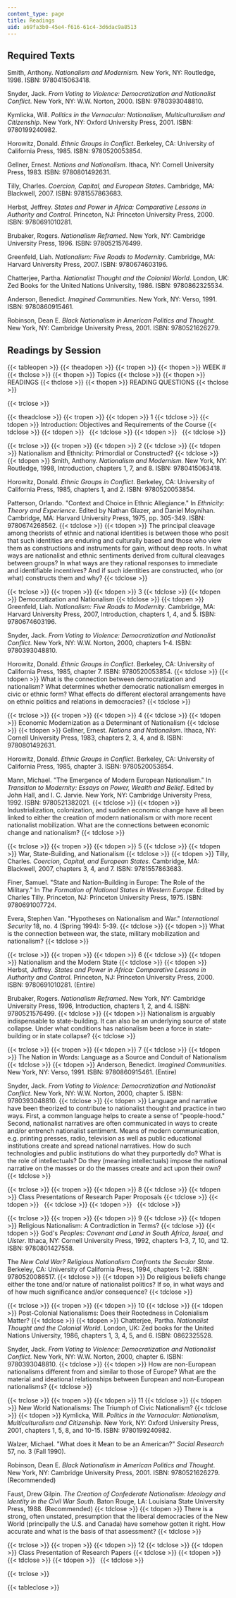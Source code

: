 ```yaml
---
content_type: page
title: Readings
uid: a69fa3b0-45e4-f616-61c4-3d6dac9a8513
---
```


Required Texts
--------------

Smith, Anthony. _Nationalism and Modernism._ New York, NY: Routledge, 1998. ISBN: 9780415063418.

Snyder, Jack. _From Voting to Violence: Democratization and Nationalist Conflict_. New York, NY: W.W. Norton, 2000. ISBN: 9780393048810.

Kymlicka, Will. _Politics in the Vernacular: Nationalism, Multiculturalism and Citizenship_. New York, NY: Oxford University Press, 2001. ISBN: 9780199240982.

Horowitz, Donald. _Ethnic Groups in Conflict_. Berkeley, CA: University of California Press, 1985. ISBN: 9780520053854.

Gellner, Ernest. _Nations and Nationalism_. Ithaca, NY: Cornell University Press, 1983. ISBN: 9780801492631.

Tilly, Charles. _Coercion, Capital, and European States_. Cambridge, MA: Blackwell, 2007. ISBN: 9781557863683.

Herbst, Jeffrey. _States and Power in Africa: Comparative Lessons in Authority and Control_. Princeton, NJ: Princeton University Press, 2000. ISBN: 9780691010281.

Brubaker, Rogers. _Nationalism Reframed_. New York, NY: Cambridge University Press, 1996. ISBN: 9780521576499.

Greenfeld, Liah. _Nationalism: Five Roads to Modernity_. Cambridge, MA: Harvard University Press, 2007. ISBN: 9780674603196.

Chatterjee, Partha. _Nationalist Thought and the Colonial World_. London, UK: Zed Books for the United Nations University, 1986. ISBN: 9780862325534.

Anderson, Benedict. _Imagined Communities_. New York, NY: Verso, 1991. ISBN: 9780860915461.

Robinson, Dean E. _Black Nationalism in American Politics and Thought_. New York, NY: Cambridge University Press, 2001. ISBN: 9780521626279.

Readings by Session
-------------------

{{< tableopen >}}
{{< theadopen >}}
{{< tropen >}}
{{< thopen >}}
WEEK #
{{< thclose >}}
{{< thopen >}}
Topics
{{< thclose >}}
{{< thopen >}}
READINGS
{{< thclose >}}
{{< thopen >}}
READING QUESTIONS
{{< thclose >}}

{{< trclose >}}

{{< theadclose >}}
{{< tropen >}}
{{< tdopen >}}
1
{{< tdclose >}}
{{< tdopen >}}
Introduction: Objectives and Requirements of the Course
{{< tdclose >}}
{{< tdopen >}}
 
{{< tdclose >}}
{{< tdopen >}}
 
{{< tdclose >}}

{{< trclose >}}
{{< tropen >}}
{{< tdopen >}}
2
{{< tdclose >}}
{{< tdopen >}}
Nationalism and Ethnicity: Primordial or Constructed?
{{< tdclose >}}
{{< tdopen >}}
Smith, Anthony. _Nationalism and_ _Modernism._ New York, NY: Routledge, 1998, Introduction, chapters 1, 7, and 8. ISBN: 9780415063418.  
  
Horowitz, Donald. _Ethnic Groups_ _in_ _Conflict_. Berkeley, CA: University of California Press, 1985, chapters 1, and 2. ISBN: 9780520053854.  
  
Patterson, Orlando. "Context and Choice in Ethnic Allegiance." In _Ethnicity: Theory_ _and_ _Experience_. Edited by Nathan Glazer, and Daniel Moynihan. Cambridge, MA: Harvard University Press, 1975, pp. 305-349. ISBN: 9780674268562.
{{< tdclose >}}
{{< tdopen >}}
The principal cleavage among theorists of ethnic and national identities is between those who posit that such identities are enduring and culturally based and those who view them as constructions and instruments for gain, without deep roots. In what ways are nationalist and ethnic sentiments derived from cultural cleavages between groups? In what ways are they rational responses to immediate and identifiable incentives? And if such identities are constructed, who (or what) constructs them and why?
{{< tdclose >}}

{{< trclose >}}
{{< tropen >}}
{{< tdopen >}}
3
{{< tdclose >}}
{{< tdopen >}}
Democratization and Nationalism
{{< tdclose >}}
{{< tdopen >}}
Greenfeld, Liah. _Nationalism: Five Roads_ _to_ _Modernity_. Cambridge, MA: Harvard University Press, 2007, Introduction, chapters 1, 4, and 5. ISBN: 9780674603196.  
  
Snyder, Jack. _From Voting_ _to_ _Violence: Democratization_ _and Nationalist Conflict_. New York, NY: W.W. Norton, 2000, chapters 1-4. ISBN: 9780393048810.  
  
Horowitz, Donald. _Ethnic_ _Groups_ _in_ _Conflict_. Berkeley, CA: University of California Press, 1985, chapter 7. ISBN: 9780520053854.
{{< tdclose >}}
{{< tdopen >}}
What is the connection between democratization and nationalism? What determines whether democratic nationalism emerges in civic or ethnic form? What effects do different electoral arrangements have on ethnic politics and relations in democracies?
{{< tdclose >}}

{{< trclose >}}
{{< tropen >}}
{{< tdopen >}}
4
{{< tdclose >}}
{{< tdopen >}}
Economic Modernization as a Determinant of Nationalism
{{< tdclose >}}
{{< tdopen >}}
Gellner, Ernest. _Nations_ _and_ _Nationalism_. Ithaca, NY: Cornell University Press, 1983, chapters 2, 3, 4, and 8. ISBN: 9780801492631.  
  
Horowitz, Donald. _Ethnic_ _Groups in_ _Conflict_. Berkeley, CA: University of California Press, 1985, chapter 3. ISBN: 9780520053854.  
  
Mann, Michael. "The Emergence of Modern European Nationalism." In _Transition_ _to_ _Modernity:_ _Essays_ _on_ _Power, Wealth_ _and_ _Belief_. Edited by John Hall, and I. C. Jarvie. New York, NY: Cambridge University Press, 1992. ISBN: 9780521382021.
{{< tdclose >}}
{{< tdopen >}}
Industrialization, colonization, and sudden economic change have all been linked to either the creation of modern nationalism or with more recent nationalist mobilization. What are the connections between economic change and nationalism?
{{< tdclose >}}

{{< trclose >}}
{{< tropen >}}
{{< tdopen >}}
5
{{< tdclose >}}
{{< tdopen >}}
War, State-Building, and Nationalism
{{< tdclose >}}
{{< tdopen >}}
Tilly, Charles. _Coercion,_ _Capital,_ _and_ _European_ _States_. Cambridge, MA: Blackwell, 2007, chapters 3, 4, and 7. ISBN: 9781557863683.  
  
Finer, Samuel. "State and Nation-Building in Europe: The Role of the Military." In _The Formation_ _of_ _National_ _States_ _in_ _Western_ _Europe_. Edited by Charles Tilly. Princeton, NJ: Princeton University Press, 1975. ISBN: 9780691007724.  
  
Evera, Stephen Van. "Hypotheses on Nationalism and War." _International_ _Security_ 18, no. 4 (Spring 1994): 5-39.
{{< tdclose >}}
{{< tdopen >}}
What is the connection between war, the state, military mobilization and nationalism?
{{< tdclose >}}

{{< trclose >}}
{{< tropen >}}
{{< tdopen >}}
6
{{< tdclose >}}
{{< tdopen >}}
Nationalism and the Modern State
{{< tdclose >}}
{{< tdopen >}}
Herbst, Jeffrey. _States_ _and_ _Power_ _in_ _Africa:_ _Comparative Lessons_ _in_ _Authority_ _and Control_. Princeton, NJ: Princeton University Press, 2000. ISBN: 9780691010281. (Entire)  
  
Brubaker, Rogers. _Nationalism_ _Reframed_. New York, NY: Cambridge University Press, 1996, Introduction, chapters 1, 2, and 4. ISBN: 9780521576499.
{{< tdclose >}}
{{< tdopen >}}
Nationalism is arguably indispensable to state-building. It can also be an underlying source of state collapse. Under what conditions has nationalism been a force in state-building or in state collapse?
{{< tdclose >}}

{{< trclose >}}
{{< tropen >}}
{{< tdopen >}}
7
{{< tdclose >}}
{{< tdopen >}}
The Nation in Words: Language as a Source and Conduit of Nationalism
{{< tdclose >}}
{{< tdopen >}}
Anderson, Benedict. _Imagined Communities_. New York, NY: Verso, 1991. ISBN: 9780860915461. (Entire)  
  
Snyder, Jack. _From_ _Voting_ _to Violence:_ _Democratization_ _and_ _Nationalist_ _Conflict_. New York, NY: W.W. Norton, 2000, chapter 5. ISBN: 9780393048810.
{{< tdclose >}}
{{< tdopen >}}
Language and narrative have been theorized to contribute to nationalist thought and practice in two ways. First, a common language helps to create a sense of "people-hood." Second, nationalist narratives are often communicated in ways to create and/or entrench nationalist sentiment. Means of modern communication, e.g. printing presses, radio, television as well as public educational institutions create and spread national narratives. How do such technologies and public institutions do what they purportedly do? What is the role of intellectuals? Do they (meaning intellectuals) impose the national narrative on the masses or do the masses create and act upon their own?
{{< tdclose >}}

{{< trclose >}}
{{< tropen >}}
{{< tdopen >}}
8
{{< tdclose >}}
{{< tdopen >}}
Class Presentations of Research Paper Proposals
{{< tdclose >}}
{{< tdopen >}}
 
{{< tdclose >}}
{{< tdopen >}}
 
{{< tdclose >}}

{{< trclose >}}
{{< tropen >}}
{{< tdopen >}}
9
{{< tdclose >}}
{{< tdopen >}}
Religious Nationalism: A Contradiction in Terms?
{{< tdclose >}}
{{< tdopen >}}
God's _Peoples: Covenant_ _and_ _Land_ _in_ _South_ _Africa,_ _Israel,_ _and_ _Ulster_. Ithaca, NY: Cornell University Press, 1992, chapters 1-3, 7, 10, and 12. ISBN: 9780801427558.  
  
The _New_ _Cold_ _War?_ _Religious_ _Nationalism Confronts_ _the_ _Secular_ _State_. Berkeley, CA: University of California Press, 1994, chapters 1-2. ISBN: 9780520086517.
{{< tdclose >}}
{{< tdopen >}}
Do religious beliefs change either the tone and/or nature of nationalist politics? If so, in what ways and of how much significance and/or consequence?
{{< tdclose >}}

{{< trclose >}}
{{< tropen >}}
{{< tdopen >}}
10
{{< tdclose >}}
{{< tdopen >}}
Post-Colonial Nationalisms: Does their Rootedness in Colonialism Matter?
{{< tdclose >}}
{{< tdopen >}}
Chatterjee, Partha. _Nationalist_ _Thought_ _and_ _the_ _Colonial_ _World_. London, UK: Zed books for the United Nations University, 1986, chapters 1, 3, 4, 5, and 6. ISBN: 0862325528.  
  
Snyder, Jack. _From_ _Voting_ _to_ _Violence:_ _Democratization_ _and_ _Nationalist_ _Conflict_. New York, NY: W.W. Norton, 2000, chapter 6. ISBN: 9780393048810.
{{< tdclose >}}
{{< tdopen >}}
How are non-European nationalisms different from and similar to those of Europe? What are the material and ideational relationships between European and non-European nationalisms?
{{< tdclose >}}

{{< trclose >}}
{{< tropen >}}
{{< tdopen >}}
11
{{< tdclose >}}
{{< tdopen >}}
New World Nationalisms: The Triumph of Civic Nationalism?
{{< tdclose >}}
{{< tdopen >}}
Kymlicka, Will. _Politics_ _in_ _the_ _Vernacular: Nationalism,_ _Multiculturalism_ _and Citizenship_. New York, NY: Oxford University Press, 2001, chapters 1, 5, 8, and 10-15. ISBN: 9780199240982.  
  
Walzer, Michael. "What does it Mean to be an American?" _Social Research_ 57, no. 3 (Fall 1990).  
  
Robinson, Dean E. _Black_ _Nationalism_ _in_ _American_ _Politics_ _and_ _Thought_. New York, NY: Cambridge University Press, 2001. ISBN: 9780521626279. (Recommended)  
  
Faust, Drew Gilpin. _The_ _Creation_ _of_ _Confederate_ _Nationalism: Ideology and_ _Identity_ _in the Civil War South_. Baton Rouge, LA: Louisiana State University Press, 1988. (Recommended)
{{< tdclose >}}
{{< tdopen >}}
There is a strong, often unstated, presumption that the liberal democracies of the New World (principally the U.S. and Canada) have somehow gotten it right. How accurate and what is the basis of that assessment?
{{< tdclose >}}

{{< trclose >}}
{{< tropen >}}
{{< tdopen >}}
12
{{< tdclose >}}
{{< tdopen >}}
Class Presentation of Research Papers
{{< tdclose >}}
{{< tdopen >}}
 
{{< tdclose >}}
{{< tdopen >}}
 
{{< tdclose >}}

{{< trclose >}}

{{< tableclose >}}